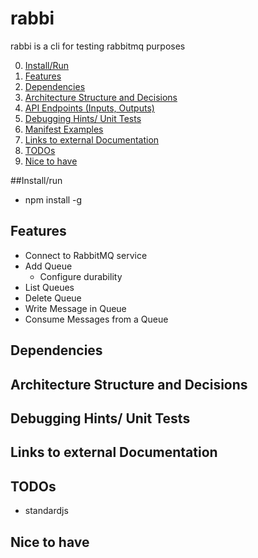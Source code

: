 # rabbi

rabbi is a cli for testing rabbitmq purposes

0. [Install/Run](#Install/run)
1. [Features](#features)
2. [Dependencies](#dependencies)
3. [Architecture Structure and Decisions](#architecturestructureanddecisions)
4. [API Endpoints (Inputs, Outputs)](#apiendpointsinputsoutputs)
5. [Debugging Hints/ Unit Tests](#debugginghintsunittests)
6. [Manifest Examples](#manifestexamples)
7. [Links to external Documentation](#linkstoexternaldocumentation)
8. [TODOs](#todos)
9. [Nice to have](#nicetohave)

##Install/run
* npm install -g

## Features
* Connect to RabbitMQ service
* Add Queue
  * Configure durability
* List Queues
* Delete Queue
* Write Message in Queue
* Consume Messages from a Queue


## Dependencies

## Architecture Structure and Decisions

## Debugging Hints/ Unit Tests

## Links to external Documentation

## TODOs
* standardjs

## Nice to have
